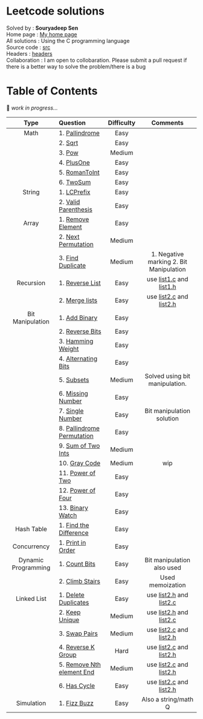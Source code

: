 # Leetcode solutions

Solved by     : **Souryadeep Sen**  
Home page     : [My home page](https://github.com/Souryadeep)  
All solutions : Using the C programming language  
Source code   : [src](https://github.com/Souryadeep/Leetcode/tree/master/src)  
Headers       : [headers](https://github.com/Souryadeep/Leetcode/tree/master/include)  
Collaboration : I am open to collobaration. Please submit a pull request if there is a better way to solve the problem/there is a bug

# Table of Contents

👷 *work in progress...*  



| Type     |    Question                                                                |  Difficulty | Comments 		|
|:--------:|:-------------------------------------------------------------------------- |:-----------:|:-----------------------:|
| Math     |1. [Pallindrome](https://leetcode.com/problems/palindrome-number/)          |Easy         |          		|
|          |2. [Sqrt](https://leetcode.com/problems/sqrtx/)                             |Easy         |          		|
|          |3. [Pow](https://leetcode.com/problems/powx-n/)                             |Medium       |		 		|
|          |4. [PlusOne](https://leetcode.com/problems/plus-one/)                       |Easy         |		 		|
|          |5. [RomanToInt](https://leetcode.com/problems/roman-to-integer/)            |Easy         |		 		|
|          |6. [TwoSum](https://leetcode.com/problems/two-sum)                          |Easy         |		 		|
| String   |1. [LCPrefix](https://leetcode.com/problems/longest-common-prefix/)         |Easy         |	 		     | 
|          |2. [Valid Parenthesis](https://leetcode.com/problems/valid-parentheses/)    |Easy         |		 		|
| Array    |1. [Remove Element](https://leetcode.com/problems/remove-element/)		|Easy	      |		 		|
|          |2. [Next Permutation](https://leetcode.com/problems/next-permutation/)      |Medium       |		 	      	|
|          |3. [Find Duplicate](https://leetcode.com/problems/find-the-duplicate-number/)|Medium      |1. Negative marking 2. Bit Manipulation|
| Recursion|1. [Reverse List](https://leetcode.com/problems/reverse-linked-list/)       |Easy         |use [list1.c](https://github.com/Souryadeep/Leetcode/blob/master/src/list1.c) and [list1.h](https://github.com/Souryadeep/Leetcode/blob/master/include/list1.h)	|
|          |2. [Merge lists](https://leetcode.com/problems/merge-two-sorted-lists/)     |Easy         |use [list2.c](https://github.com/Souryadeep/Leetcode/blob/master/src/list2.c) and [list2.h](https://github.com/Souryadeep/Leetcode/blob/master/include/list2.h)|
| Bit Manipulation|1. [Add Binary](https://leetcode.com/problems/add-binary/)           |Easy         |                         |
|          |2. [Reverse Bits](https://leetcode.com/problems/reverse-bits/)              |Easy         |                         |
|          |3. [Hamming Weight](https://leetcode.com/problems/number-of-1-bits/)        |Easy         |                         |
|          |4. [Alternating Bits](https://leetcode.com/problems/binary-number-with-alternating-bits/)|Easy    |                 |
|          |5. [Subsets](https://leetcode.com/problems/subsets/)                        |Medium       |Solved using bit manipulation. |
|          |6. [Missing Number](https://leetcode.com/problems/missing-number/)          |Easy         |                         |
|          |7. [Single Number](https://leetcode.com/problems/single-number/)            |Easy         |Bit manipulation solution|
|          |8. [Pallindrome Permutation](https://leetcode.com/problems/palindrome-permutation/)|Easy  |                         |
|          |9. [Sum of Two Ints](https://leetcode.com/problems/sum-of-two-integers/)    |Medium       |                         |
|          |10. [Gray Code](https://leetcode.com/problems/gray-code/)                   |Medium       |wip                      |
|          |11. [Power of Two](https://leetcode.com/problems/power-of-two/submissions/) |Easy         |                         |
|          |12. [Power of Four](https://leetcode.com/problems/power-of-four/)           |Easy         |                         |
|          |13. [Binary Watch](https://leetcode.com/problems/binary-watch/)             |Easy         |                         |
| Hash Table|1. [Find the Difference](https://leetcode.com/problems/find-the-difference/)|Easy	      |                         |
|Concurrency|1. [Print in Order](https://leetcode.com/problems/print-in-order/)         |Easy	      |                         |
|Dynamic Programming|1. [Count Bits](https://leetcode.com/problems/counting-bits/)       |Easy         |Bit manipulation also used| 
|          |2. [Climb Stairs](https://leetcode.com/problems/climbing-stairs/)           |Easy         |Used memoization         |
| Linked List|1. [Delete Duplicates](https://leetcode.com/problems/remove-duplicates-from-sorted-list/)|Easy   |use [list2.h](https://github.com/Souryadeep/Leetcode/blob/master/include/list2.h) and [list2.c](https://github.com/Souryadeep/Leetcode/blob/master/src/list2.c)                 |
|           |2. [Keep Unique](https://leetcode.com/problems/remove-duplicates-from-sorted-list-ii/)|Medium|use [list2.h](https://github.com/Souryadeep/Leetcode/blob/master/include/list2.h) and [list2.c](https://github.com/Souryadeep/Leetcode/blob/master/src/list2.c)                    |
|           |3. [Swap Pairs](https://leetcode.com/problems/swap-nodes-in-pairs/)        |Medium       |use [list2.c](https://github.com/Souryadeep/Leetcode/blob/master/src/list2.c) and [list2.h](https://github.com/Souryadeep/Leetcode/blob/master/include/list2.h)|
|           |4. [Reverse K Group](https://leetcode.com/problems/reverse-nodes-in-k-group/)|Hard       |use [list2.c](https://github.com/Souryadeep/Leetcode/blob/master/src/list2.c) and [list2.h](https://github.com/Souryadeep/Leetcode/blob/master/include/list2.h)|
|           |5. [Remove Nth element End](https://leetcode.com/problems/remove-nth-node-from-end-of-list/)|Medium|use [list2.c](https://github.com/Souryadeep/Leetcode/blob/master/src/list2.c) and [list2.h](https://github.com/Souryadeep/Leetcode/blob/master/include/list2.h)              |
|           |6. [Has Cycle](https://leetcode.com/problems/linked-list-cycle/)           |Easy         |use [list2.c](https://github.com/Souryadeep/Leetcode/blob/master/src/list2.c) and [list2.h](https://github.com/Souryadeep/Leetcode/blob/master/include/list2.h)|
| Simulation|1. [Fizz Buzz](https://leetcode.com/problems/fizz-buzz/)                   |Easy         |Also a string/math Q     |
